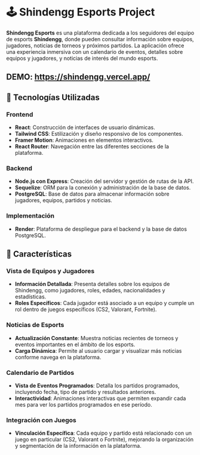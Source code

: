 # 🕹️ Shindengg Esports Project

**Shindengg Esports** es una plataforma dedicada a los seguidores del equipo de esports **Shindengg**, donde pueden consultar información sobre equipos, jugadores, noticias de torneos y próximos partidos. La aplicación ofrece una experiencia inmersiva con un calendario de eventos, detalles sobre equipos y jugadores, y noticias de interés del mundo esports.

## DEMO: https://shindengg.vercel.app/

## 🚀 Tecnologías Utilizadas

### Frontend
- **React**: Construcción de interfaces de usuario dinámicas.
- **Tailwind CSS**: Estilización y diseño responsivo de los componentes.
- **Framer Motion**: Animaciones en elementos interactivos.
- **React Router**: Navegación entre las diferentes secciones de la plataforma.

### Backend
- **Node.js con Express**: Creación del servidor y gestión de rutas de la API.
- **Sequelize**: ORM para la conexión y administración de la base de datos.
- **PostgreSQL**: Base de datos para almacenar información sobre jugadores, equipos, partidos y noticias.

### Implementación
- **Render**: Plataforma de despliegue para el backend y la base de datos PostgreSQL.

## 🌟 Características

### Vista de Equipos y Jugadores
- **Información Detallada**: Presenta detalles sobre los equipos de Shindengg, como jugadores, roles, edades, nacionalidades y estadísticas.
- **Roles Específicos**: Cada jugador está asociado a un equipo y cumple un rol dentro de juegos específicos (CS2, Valorant, Fortnite).

### Noticias de Esports
- **Actualización Constante**: Muestra noticias recientes de torneos y eventos importantes en el ámbito de los esports.
- **Carga Dinámica**: Permite al usuario cargar y visualizar más noticias conforme navega en la plataforma.

### Calendario de Partidos
- **Vista de Eventos Programados**: Detalla los partidos programados, incluyendo fecha, tipo de partido y resultados anteriores.
- **Interactividad**: Animaciones interactivas que permiten expandir cada mes para ver los partidos programados en ese período.

### Integración con Juegos
- **Vinculación Específica**: Cada equipo y partido está relacionado con un juego en particular (CS2, Valorant o Fortnite), mejorando la organización y segmentación de la información en la plataforma.
